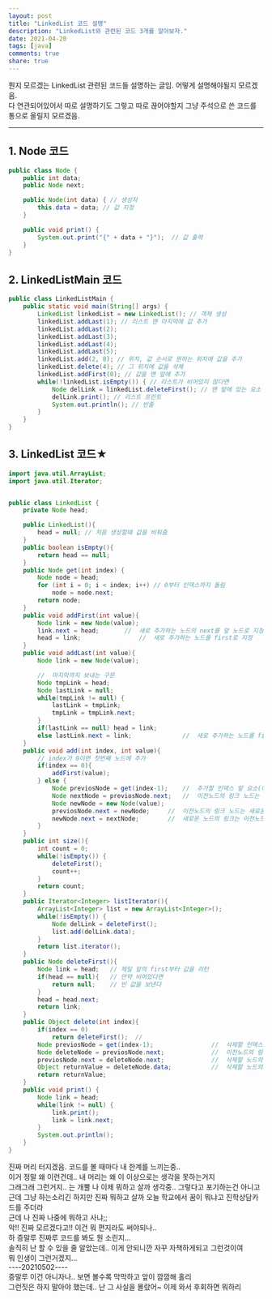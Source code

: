 ```yaml
---
layout: post
title: "LinkedList 코드 설명"
description: "LinkedList와 관련된 코드 3개를 알아보자."
date: 2021-04-20
tags: [java]
comments: true
share: true
---
```

 
뭔지 모르겠는 LinkedList 관련된 코드들 설명하는 글임.
어떻게 설명해야될지 모르겠음. <br>다 연관되어있어서 따로 설명하기도 그렇고 따로 끊어야할지 그냥 주석으로 쓴 코드를 통으로 올릴지 모르겠음.

---


## 1. Node 코드
```java
public class Node {
	public int data;
	public Node next;

	public Node(int data) { // 생성자
		this.data = data; // 값 지정
	}

	public void print() {
		System.out.print("{" + data + "}");  // 값 출력
	}
}
```

## 2. LinkedListMain 코드
```java
public class LinkedListMain {
	public static void main(String[] args) {
		LinkedList linkedList = new LinkedList(); // 객체 생성
		linkedList.addLast(1); // 리스트 맨 마지막에 값 추가
		linkedList.addLast(2);
		linkedList.addLast(3);
		linkedList.addLast(4);
		linkedList.addLast(5);
		linkedList.add(2, 8); // 위치, 값 순서로 원하는 위치에 값을 추가
		linkedList.delete(4); // 그 위치에 값을 삭제
		linkedList.addFirst(0); // 값을 맨 앞에 추가 
		while(!linkedList.isEmpty()) { // 리스트가 비어있지 않다면
			Node delLink = linkedList.deleteFirst(); // 맨 앞에 있는 요소 삭제
			delLink.print(); // 리스트 프린트
			System.out.println(); // 빈줄
		}
	}
}
```

## 3. LinkedList 코드★
```java
import java.util.ArrayList;
import java.util.Iterator;


public class LinkedList {
	private Node head;

	public LinkedList(){
		head = null; // 처음 생성할때 값을 비워줌
	}
	public boolean isEmpty(){
		return head == null;
	}
	public Node get(int index) {
	    Node node = head;
	    for (int i = 0; i < index; i++) // 0부터 인덱스까지 돌림
	        node = node.next; 
	    return node;
	}
	public void addFirst(int value){
		Node link = new Node(value);
		link.next = head;		//	새로 추가하는 노드의 next를 앞 노드로 지정
		head = link;				//	새로 추가하는 노드를 first로 지정
	}
	public void addLast(int value){
		Node link = new Node(value); 

		//	마지막까지 보내는 구문
		Node tmpLink = head;
		Node lastLink = null;
		while(tmpLink != null) {
			lastLink = tmpLink;
			tmpLink = tmpLink.next;
		}
		if(lastLink == null) head = link;
		else lastLink.next = link;				//	새로 추가하는 노드를 first로 지정
	}
	public void add(int index, int value){
		// index가 0이면 첫번째 노드에 추가
		if(index == 0){
			addFirst(value);
		} else {
			Node previosNode = get(index-1);	//	추가할 인덱스 앞 요소(이전노드)
			Node nextNode = previosNode.next;	//	이전노드의 링크 노드는 새로운 노드의 링크가 되어야 함
			Node newNode = new Node(value);
			previosNode.next = newNode;		//	이전노드의 링크 노드는 새로운 노드
			newNode.next = nextNode;		//	새로운 노드의 링크는 이전노드가 가르켰던 노드
		}
	}
	public int size(){
		int count = 0;
		while(!isEmpty()) {
			deleteFirst();
			count++;
		}
		return count;
	}
	public Iterator<Integer> listIterator(){
		ArrayList<Integer> list = new ArrayList<Integer>();
		while(!isEmpty()) {
			Node delLink = deleteFirst();
			list.add(delLink.data);
		}
		return list.iterator();
	}
	public Node deleteFirst(){
		Node link = head;	// 제일 앞의 first부터 값을 리턴
		if(head == null){	// 만약 비어있다면
			return null;	// 빈 값을 보낸다
		}
		head = head.next;
		return link;
	}
	public Object delete(int index){
	    if(index == 0)
	        return deleteFirst();  // 
	    Node previosNode = get(index-1);				//	삭제할 인덱스 앞 요소(이전노드)
	    Node deleteNode = previosNode.next;				//	이전노드의 링크 노드는 삭제할 노드, 지금 삭제하면 노드를 연결할 수 없다. 
	    previosNode.next = deleteNode.next;				//	삭제할 노드의 링크노드가 이전노드의 링크노드가 되어야 삭제할 노드와의 연결이 끊어진다.
	    Object returnValue = deleteNode.data; 			//	삭제할 노드의 값을 리턴하기 위해 저장
	    return returnValue;
	}
	public void print() {
		Node link = head;
		while(link != null) {
			link.print();
			link = link.next;
		}
		System.out.println();
	}
}

```

진짜 머리 터지겠음. 코드를 볼 때마다 내 한계를 느끼는중..<br>
이거 정말 왜 이런건데.. 내 머리는 왜 이 이상으로는 생각을 못하는거지 <br>
그래그래 그런거지.. 는 개뿔 나 이제 뭐하고 살까 생각중.. 그렇다고 포기하는건 아니고<br>
근데 그냥 하는소리긴 하지만 진짜 뭐하고 살까 오늘 학교에서 꿈이 뭐냐고 진학상담카드를 주더라<br>
근데 나 진짜 나중에 뭐하고 사냐;;<br>
악!! 진짜 모르겠다고!! 이건 뭐 편지라도 써야되나..<br>
하 증말루 진짜루 코드를 봐도 뭔 소린지...<br>
솔직히 난 할 수 있을 줄 알았는데.. 이게 안되니깐 자꾸 자책하게되고 그런것이여<br>
뭐 인생이 그런거겠지...<br>
----20210502----<br>
증말루 이건 아니자나.. 보면 볼수록 막막하고 앞이 깜깜해 홀리<br>
그런짓은 하지 말아야 했는데.. 난 그 사실을 몰랐어~ 이제 와서 후회하면 뭐하리
